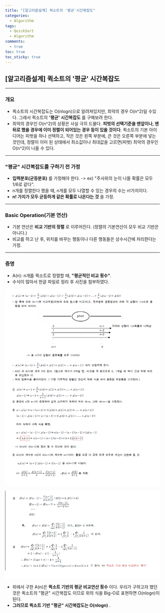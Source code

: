 ```yaml
---
title: "[알고리즘설계] 퀵소트의 '평균'시간복잡도"
categories:
  - Algorithm
tags:
  - QuickSort
  - Algorithm
comments:
  - true
toc: true
toc_sticky: true
---
```


## [알고리즘설계] 퀵소트의 '평균' 시간복잡도

---

### 개요
* 퀵소트의 시간복잡도는 O(nlogn)으로 알려져있지만, 최악의 경우 O(n^2)일 수있다. 그래서 퀵소트의 __'평균' 시간복잡도__ 를 구해보려 한다.
* 최악의 경우인 O(n^2)의 상황은 사실 극히 드물다. __피벗의 선택기준을 맨앞이나, 맨뒤로 했을 경우에 이미 정렬이 되어있는 경우 등이 있을 것이다__. 퀵소트의 기본 아이디어는 피벗을 하나 선택하고, 작은 것은 왼쪽 부분에, 큰 것은 오른쪽 부분에 넣는 것인데, 정렬이 이미 된 상태에서 최소값이나 최대값을 고르면(피벗) 최악의 경우인 O(n^2)이 나올 수 있다.

---

### "평균" 시간복잡도를 구하기 전 가정
* __입력분포(균등분포)__ 를 가정해야 한다. -> ex) "주사위의 눈이 나올 확률은 모두 1/6로 같다".
* n개를 정렬한다 했을 때, n개를 모두 나열할 수 있는 경우의 수는 n!가지이다.
* __n! 가지가 모두 균등하게 같은 확률로 나온다는 것__ 을 가정.

---

### Basic Operation(기본 연산)
* 기본 연산은 __비교 기반의 정렬__ 로 이루어진다. (정렬의 기본연산이 모두 비교 기반은 아니다.)
* 비교를 하고 난 후, 위치를 바꾸는 행동이나 다른 행동들은 상수시간에 처리한다는 가정.

---

### 증명
* A(n): n개를 퀵소트로 정렬할 때, __"평균적인 비교 횟수"__.
* 수식이 많아서 한글 파일로 정리 후 사진을 첨부하였다.

![](/assets/img/Algorithm/quick1.png)

![](/assets/img/Algorithm/quick2.png)


* 위에서 구한 A(n)은 __퀵소트 기반의 평균 비교연산 횟수__ 이다. 우리가 구하고자 했던 것은 퀵소트의 "평균" 시간복잡도 이므로 위의 식을 Big-O로 표현하면 O(nlogn)이 된다.
* __그러므로 퀵소트 기반 "평균" 시간복잡도는 O(nlogn)__ .
